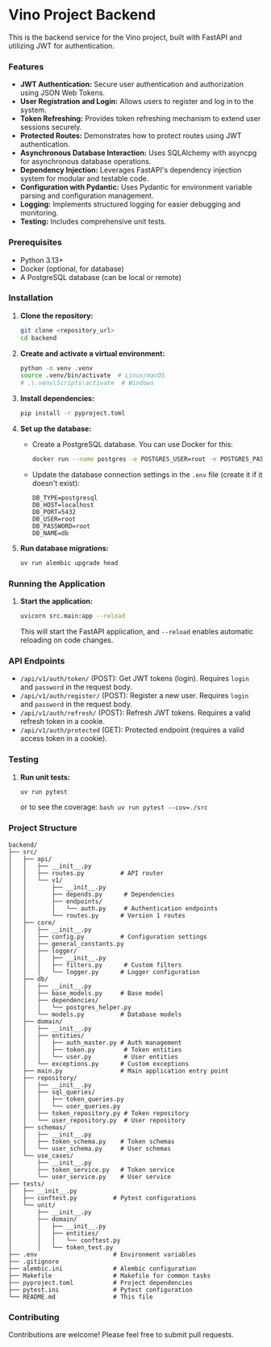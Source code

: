 # Vino Project Backend

This is the backend service for the Vino project, built with FastAPI and utilizing JWT for authentication.

### Features

*   **JWT Authentication:** Secure user authentication and authorization using JSON Web Tokens.
*   **User Registration and Login:** Allows users to register and log in to the system.
*   **Token Refreshing:** Provides token refreshing mechanism to extend user sessions securely.
*   **Protected Routes:** Demonstrates how to protect routes using JWT authentication.
*   **Asynchronous Database Interaction:** Uses SQLAlchemy with asyncpg for asynchronous database operations.
*   **Dependency Injection:** Leverages FastAPI's dependency injection system for modular and testable code.
*   **Configuration with Pydantic:** Uses Pydantic for environment variable parsing and configuration management.
*   **Logging:** Implements structured logging for easier debugging and monitoring.
*   **Testing:** Includes comprehensive unit tests.

### Prerequisites

*   Python 3.13+
*   Docker (optional, for database)
*   A PostgreSQL database (can be local or remote)

### Installation

1.  **Clone the repository:**

    ```bash
    git clone <repository_url>
    cd backend
    ```

2.  **Create and activate a virtual environment:**

    ```bash
    python -m venv .venv
    source .venv/bin/activate  # Linux/macOS
    # .\.venv\Scripts\activate  # Windows
    ```

3.  **Install dependencies:**

    ```bash
    pip install -r pyproject.toml
    ```

4.  **Set up the database:**

    *   Create a PostgreSQL database.  You can use Docker for this:

        ```bash
        docker run --name postgres -e POSTGRES_USER=root -e POSTGRES_PASSWORD=root -e POSTGRES_DB=db -p 5432:5432 postgres:latest
        ```

    *   Update the database connection settings in the `.env` file (create it if it doesn't exist):

        ```
        DB_TYPE=postgresql
        DB_HOST=localhost
        DB_PORT=5432
        DB_USER=root
        DB_PASSWORD=root
        DB_NAME=db
        ```

5.  **Run database migrations:**

    ```bash
    uv run alembic upgrade head
    ```

### Running the Application

1.  **Start the application:**

    ```bash
    uvicorn src.main:app --reload
    ```

    This will start the FastAPI application, and `--reload` enables automatic reloading on code changes.

### API Endpoints

*   `/api/v1/auth/token/` (POST):  Get JWT tokens (login).  Requires `login` and `password` in the request body.
*   `/api/v1/auth/register/` (POST): Register a new user. Requires `login` and `password` in the request body.
*   `/api/v1/auth/refresh/` (POST):  Refresh JWT tokens.  Requires a valid refresh token in a cookie.
*   `/api/v1/auth/protected` (GET): Protected endpoint (requires a valid access token in a cookie).

### Testing

1.  **Run unit tests:**

    ```bash
    uv run pytest
    ```

    or to see the coverage:
        ```bash
        uv run pytest --cov=./src
        ```

### Project Structure

```
backend/
├── src/
│   ├── api/
│   │   ├── __init__.py
│   │   ├── routes.py          # API router
│   │   └── v1/
│   │       ├── __init__.py
│   │       ├── depends.py      # Dependencies
│   │       ├── endpoints/
│   │       │   └── auth.py     # Authentication endpoints
│   │       └── routes.py      # Version 1 routes
│   ├── core/
│   │   ├── __init__.py
│   │   ├── config.py          # Configuration settings
│   │   ├── general_constants.py
│   │   ├── logger/
│   │   │   ├── __init__.py
│   │   │   ├── filters.py      # Custom filters
│   │   │   └── logger.py      # Logger configuration
│   ├── db/
│   │   ├── __init__.py
│   │   ├── base_models.py     # Base model
│   │   ├── dependencies/
│   │   │   └── postgres_helper.py
│   │   └── models.py          # Database models
│   ├── domain/
│   │   ├── __init__.py
│   │   ├── entities/
│   │   │   ├── auth_master.py # Auth management
│   │   │   ├── token.py        # Token entities
│   │   │   └── user.py         # User entities
│   │   └── exceptions.py      # Custom exceptions
│   ├── main.py                # Main application entry point
│   ├── repository/
│   │   ├── __init__.py
│   │   ├── sql_queries/
│   │   │   ├── token_queries.py
│   │   │   └── user_queries.py
│   │   ├── token_repository.py # Token repository
│   │   └── user_repository.py  # User repository
│   ├── schemas/
│   │   ├── __init__.py
│   │   ├── token_schema.py    # Token schemas
│   │   └── user_schema.py     # User schemas
│   └── use_cases/
│       ├── __init__.py
│       ├── token_service.py   # Token service
│       └── user_service.py    # User service
├── tests/
│   ├── __init__.py
│   ├── conftest.py          # Pytest configurations
│   └── unit/
│       ├── __init__.py
│       ├── domain/
│       │   ├── __init__.py
│       │   ├── entities/
│       │   │   └── conftest.py
│       │   └── token_test.py
├── .env                     # Environment variables
├── .gitignore
├── alembic.ini              # Alembic configuration
├── Makefile                 # Makefile for common tasks
├── pyproject.toml           # Project dependencies
├── pytest.ini               # Pytest configuration
└── README.md                # This file
```

### Contributing

Contributions are welcome!  Please feel free to submit pull requests.
